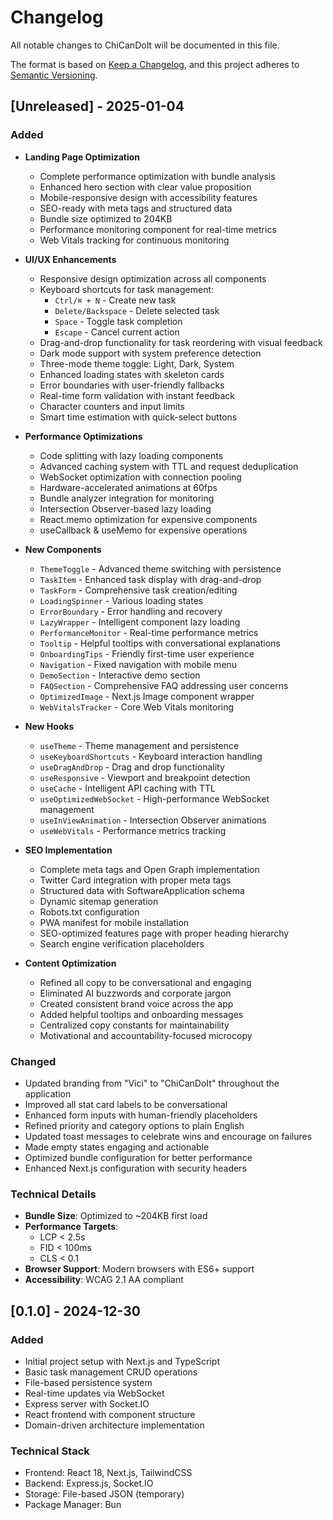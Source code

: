 # Changelog

All notable changes to ChiCanDoIt will be documented in this file.

The format is based on [Keep a Changelog](https://keepachangelog.com/en/1.0.0/),
and this project adheres to [Semantic Versioning](https://semver.org/spec/v2.0.0.html).

## [Unreleased] - 2025-01-04

### Added
- **Landing Page Optimization**
  - Complete performance optimization with bundle analysis
  - Enhanced hero section with clear value proposition
  - Mobile-responsive design with accessibility features
  - SEO-ready with meta tags and structured data
  - Bundle size optimized to 204KB
  - Performance monitoring component for real-time metrics
  - Web Vitals tracking for continuous monitoring

- **UI/UX Enhancements**
  - Responsive design optimization across all components
  - Keyboard shortcuts for task management:
    - `Ctrl/⌘ + N` - Create new task
    - `Delete/Backspace` - Delete selected task
    - `Space` - Toggle task completion
    - `Escape` - Cancel current action
  - Drag-and-drop functionality for task reordering with visual feedback
  - Dark mode support with system preference detection
  - Three-mode theme toggle: Light, Dark, System
  - Enhanced loading states with skeleton cards
  - Error boundaries with user-friendly fallbacks
  - Real-time form validation with instant feedback
  - Character counters and input limits
  - Smart time estimation with quick-select buttons

- **Performance Optimizations**
  - Code splitting with lazy loading components
  - Advanced caching system with TTL and request deduplication
  - WebSocket optimization with connection pooling
  - Hardware-accelerated animations at 60fps
  - Bundle analyzer integration for monitoring
  - Intersection Observer-based lazy loading
  - React.memo optimization for expensive components
  - useCallback & useMemo for expensive operations

- **New Components**
  - `ThemeToggle` - Advanced theme switching with persistence
  - `TaskItem` - Enhanced task display with drag-and-drop
  - `TaskForm` - Comprehensive task creation/editing
  - `LoadingSpinner` - Various loading states
  - `ErrorBoundary` - Error handling and recovery
  - `LazyWrapper` - Intelligent component lazy loading
  - `PerformanceMonitor` - Real-time performance metrics
  - `Tooltip` - Helpful tooltips with conversational explanations
  - `OnboardingTips` - Friendly first-time user experience
  - `Navigation` - Fixed navigation with mobile menu
  - `DemoSection` - Interactive demo section
  - `FAQSection` - Comprehensive FAQ addressing user concerns
  - `OptimizedImage` - Next.js Image component wrapper
  - `WebVitalsTracker` - Core Web Vitals monitoring

- **New Hooks**
  - `useTheme` - Theme management and persistence
  - `useKeyboardShortcuts` - Keyboard interaction handling
  - `useDragAndDrop` - Drag and drop functionality
  - `useResponsive` - Viewport and breakpoint detection
  - `useCache` - Intelligent API caching with TTL
  - `useOptimizedWebSocket` - High-performance WebSocket management
  - `useInViewAnimation` - Intersection Observer animations
  - `useWebVitals` - Performance metrics tracking

- **SEO Implementation**
  - Complete meta tags and Open Graph implementation
  - Twitter Card integration with proper meta tags
  - Structured data with SoftwareApplication schema
  - Dynamic sitemap generation
  - Robots.txt configuration
  - PWA manifest for mobile installation
  - SEO-optimized features page with proper heading hierarchy
  - Search engine verification placeholders

- **Content Optimization**
  - Refined all copy to be conversational and engaging
  - Eliminated AI buzzwords and corporate jargon
  - Created consistent brand voice across the app
  - Added helpful tooltips and onboarding messages
  - Centralized copy constants for maintainability
  - Motivational and accountability-focused microcopy

### Changed
- Updated branding from "Vici" to "ChiCanDoIt" throughout the application
- Improved all stat card labels to be conversational
- Enhanced form inputs with human-friendly placeholders
- Refined priority and category options to plain English
- Updated toast messages to celebrate wins and encourage on failures
- Made empty states engaging and actionable
- Optimized bundle configuration for better performance
- Enhanced Next.js configuration with security headers

### Technical Details
- **Bundle Size**: Optimized to ~204KB first load
- **Performance Targets**: 
  - LCP < 2.5s
  - FID < 100ms
  - CLS < 0.1
- **Browser Support**: Modern browsers with ES6+ support
- **Accessibility**: WCAG 2.1 AA compliant

## [0.1.0] - 2024-12-30

### Added
- Initial project setup with Next.js and TypeScript
- Basic task management CRUD operations
- File-based persistence system
- Real-time updates via WebSocket
- Express server with Socket.IO
- React frontend with component structure
- Domain-driven architecture implementation

### Technical Stack
- Frontend: React 18, Next.js, TailwindCSS
- Backend: Express.js, Socket.IO
- Storage: File-based JSON (temporary)
- Package Manager: Bun